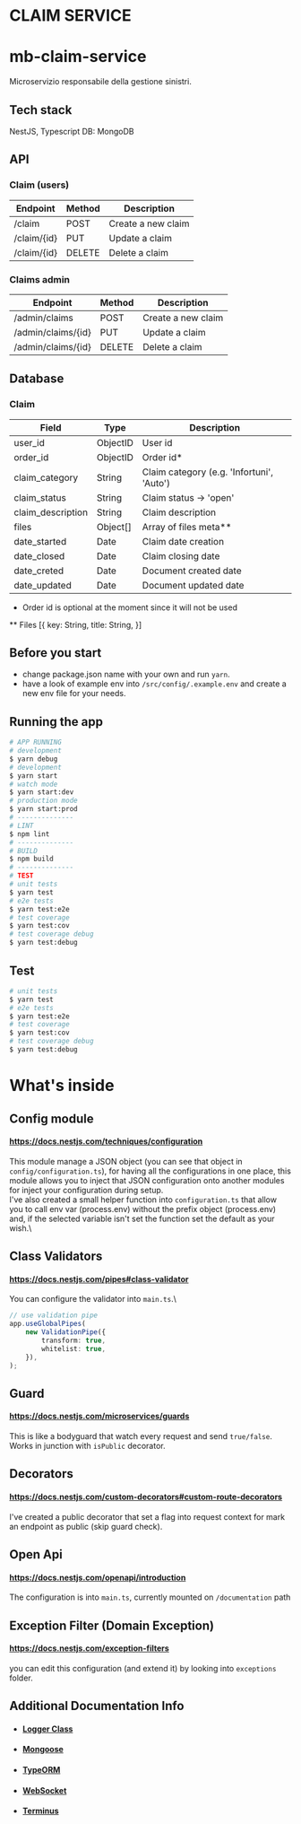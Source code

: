 # CLAIM SERVICE
# mb-claim-service

Microservizio responsabile della gestione sinistri.

## Tech stack

NestJS, Typescript
DB: MongoDB

## API

### Claim (users)

| Endpoint | Method | Description |
| --- | --- | --- |  
| /claim | POST | Create a new claim |
| /claim/{id} | PUT | Update a claim |
| /claim/{id} | DELETE | Delete a claim |

### Claims admin

| Endpoint | Method | Description |
| --- | --- | --- | 
| /admin/claims | POST | Create a new claim |
| /admin/claims/{id} | PUT | Update a claim |
| /admin/claims/{id} | DELETE | Delete a claim |

## Database

### Claim

| Field | Type | Description |
| --- | --- | --- |
| user_id | ObjectID | User id |
| order_id | ObjectID | Order id* |
| claim_category | String | Claim category (e.g. 'Infortuni', 'Auto') |
| claim_status | String | Claim status -> 'open' | 'closed' |
| claim_description | String | Claim description |
| files | Object[] | Array of files meta** |
| date_started | Date | Claim date creation |
| date_closed | Date | Claim closing date |
| date_creted | Date | Document created date |
| date_updated | Date | Document updated date |

* Order id is optional at the moment since it will not be used

** Files [{
key: String,
title: String,
}]


## Before you start
- change package.json name with your own and run `yarn`.
- have a look of example env into `/src/config/.example.env` and create a new env file for your needs.

## Running the app
```bash
# APP RUNNING
# development
$ yarn debug
# development
$ yarn start
# watch mode
$ yarn start:dev
# production mode
$ yarn start:prod
# --------------
# LINT 
$ npm lint  
# --------------
# BUILD 
$ npm build  
# --------------
# TEST
# unit tests
$ yarn test
# e2e tests
$ yarn test:e2e
# test coverage
$ yarn test:cov
# test coverage debug
$ yarn test:debug
``` 


## Test
```bash
# unit tests
$ yarn test
# e2e tests
$ yarn test:e2e
# test coverage
$ yarn test:cov
# test coverage debug
$ yarn test:debug
```

# What's inside
## Config module
#### https://docs.nestjs.com/techniques/configuration
This module manage a JSON object (you can see that object in `config/configuration.ts`), for having all the configurations in one place, this module allows you to inject that JSON configuration onto another modules for inject your configuration during setup.\
I've also created a small helper function into `configuration.ts` that allow you to call env var (process.env) without the prefix object (process.env) and, if the selected variable isn't set the function set the default as your wish.\


## Class Validators
#### https://docs.nestjs.com/pipes#class-validator
You can configure the validator into `main.ts`.\
```ts
// use validation pipe
app.useGlobalPipes(
    new ValidationPipe({
        transform: true,
        whitelist: true,
    }),
);
```

## Guard
#### https://docs.nestjs.com/microservices/guards
This is like a bodyguard that watch every request and send `true/false`. Works in junction with `isPublic` decorator. 

## Decorators
#### https://docs.nestjs.com/custom-decorators#custom-route-decorators
I've created a public decorator that set a flag into request context for mark an endpoint as public (skip guard check).

## Open Api
#### https://docs.nestjs.com/openapi/introduction
The configuration is into `main.ts`, currently mounted on `/documentation` path

## Exception Filter (Domain Exception)
#### https://docs.nestjs.com/exception-filters
you can edit this configuration (and extend it) by looking into `exceptions` folder.


## Additional Documentation Info
- #### [Logger Class](https://docs.nestjs.com/techniques/logger)
- #### [Mongoose](https://docs.nestjs.com/recipes/mongodb#mongodb-mongoose)
- #### [TypeORM](https://docs.nestjs.com/recipes/sql-typeorm)
- #### [WebSocket](https://docs.nestjs.com/websockets/gateways)
- #### [Terminus](https://docs.nestjs.com/recipes/terminus)
